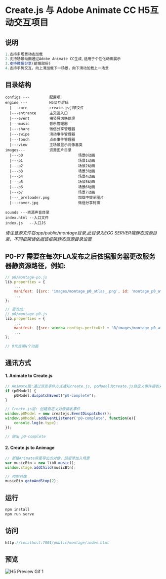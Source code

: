 # Create.js 与 Adobe Animate CC H5互动交互项目


## 说明
```js
1.支持多场景动态加载
2.支持场景动画通过Adobe Animate CC生成,适用于个性化动画展示
3.支持微信分享(前端部份)
4.支持手势交互，向上滑加载下一场景，向下滑动加载上一场景
```

## 目录结构
```shell
configs ---         配置项
engine ---          H5交互逻辑
  |---core          create.js引擎文件
  |---entrance      主交互入口
  |---event         横竖屏切换处理
  |---music         音乐管理器
  |---share         微信分享管理器
  |---swipe         滑动事件管理器
  |---touch         点击事件管理器
  |---view          主场景显示对像基类
images---           资源图片目录
  |---p0                         场景0动画
  |---p1                         场景1动画
  |---p2                         场景2动画
  |---p3                         场景3动画
  |---p4                         场景4动画
  |---p5                         场景5动画
  |---p6                         场景6动画
  |---p7                         场景7动画
  |---_preloader.png             加载中提示图片
  |---cover.jpg                  微信分享封面

sounds ---资源声音目录
index.html --入口文件
index.js   --入口JS
```
*请注意源文件在app/public/montage目录,此目录为EGG SERVER端静态资源目录，不同框架请依据该框架静态资源目录设置*

## P0-P7 需要在每次FLA发布之后依据服务器更改服务器静资源路径，例如:
```js
// p0/montage-po.js
lib.properties = {
	...
	manifest: [{src: 'images/montage_p0_atlas_.png', id: 'montage_p0_atlas_'}],
	...
};

// 更改成:
// p0/montage-p0.js
lib.properties = {
	...
	manifest: [{src: window.configs.perfixUrl + '0/images/montage_p0_atlas_.png', id: 'montage_p0_atlas_'}],
	...
};

// 0代表第N个动画
```


## 通讯方式
#### 1. Animate to Create.js
```js
// Animate层:通过派发事件方式通知create.js, poModel为create.js自定义事件接收对像
if (p0Model) {
	p0Model.dispatchEvent("p0-complete");
}

// Create.js层: 创建自定义对像接收事件
window.p0Model = new createjs.EventDispatcher();
window.p0Model.addEventListener('p0-complete', function(e){
    console.log(e.type); 
});

// 输出 p0-complete
```

#### 2. Create.js to Animage
```js
// 新建Animate库里导出的对像，然后添加入场景
var musicBtn = new lib0.music();
window.stage.addChild(musicBtn);

// 控制对像
musicBtn.gotoAndStop(2);
```

## 运行
```js
npm install
npm run serve
```

## 访问
```js
http://localhost:7001/public/montage/index.html
```

## 预览
![H5 Preview Gif 1](./gen/Animation.gif "H5 Preview Gif 1")